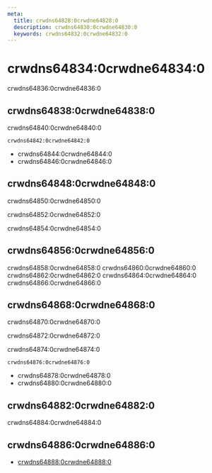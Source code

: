 ```yaml
---
meta:
  title: crwdns64828:0crwdne64828:0
  description: crwdns64830:0crwdne64830:0
  keywords: crwdns64832:0crwdne64832:0
---
```


# crwdns64834:0crwdne64834:0
crwdns64836:0crwdne64836:0

<entry-ad />

## crwdns64838:0crwdne64838:0
crwdns64840:0crwdne64840:0

`crwdns64842:0crwdne64842:0`
- crwdns64844:0crwdne64844:0
- crwdns64846:0crwdne64846:0


## crwdns64848:0crwdne64848:0
crwdns64850:0crwdne64850:0

  crwdns64852:0crwdne64852:0

  crwdns64854:0crwdne64854:0

## crwdns64856:0crwdne64856:0
crwdns64858:0crwdne64858:0
<alert type="success">crwdns64860:0crwdne64860:0</alert>
<alert type="info">crwdns64862:0crwdne64862:0</alert>
<alert type="warning">crwdns64864:0crwdne64864:0</alert>
<alert type="error">crwdns64866:0crwdne64866:0</alert>

## crwdns64868:0crwdne64868:0
crwdns64870:0crwdne64870:0

  crwdns64872:0crwdne64872:0

  crwdns64874:0crwdne64874:0

  `crwdns64876:0crwdne64876:0`
  - crwdns64878:0crwdne64878:0
  - crwdns64880:0crwdne64880:0

## crwdns64882:0crwdne64882:0
crwdns64884:0crwdne64884:0

## crwdns64886:0crwdne64886:0
  - [crwdns64888:0crwdne64888:0]()

<doc-footer />
